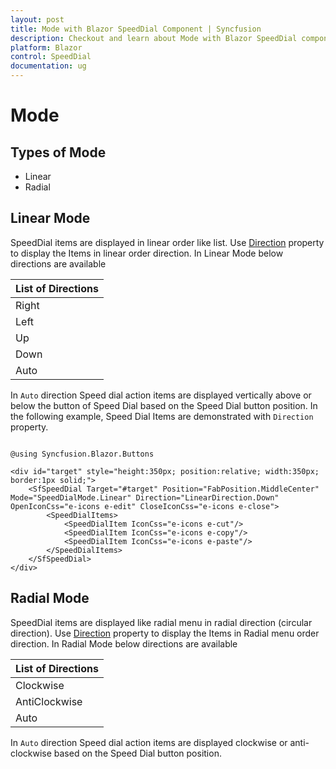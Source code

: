 ```yaml
---
layout: post
title: Mode with Blazor SpeedDial Component | Syncfusion
description: Checkout and learn about Mode with Blazor SpeedDial component in Blazor Server App and Blazor WebAssembly App.
platform: Blazor
control: SpeedDial
documentation: ug
---
```


# Mode

## Types of Mode
* Linear
* Radial

## Linear Mode

SpeedDial items are displayed in linear order like list. Use [Direction]() property to display the Items in linear order direction. In Linear Mode below directions are available

| List of Directions | 
|--|
| Right | 
| Left | 
| Up | 
| Down | 
| Auto |

In `Auto` direction Speed dial action items are displayed vertically above or below the button of Speed Dial based on the Speed Dial button position. In the following example, Speed Dial Items are demonstrated with `Direction` property.

```cshtml

@using Syncfusion.Blazor.Buttons

<div id="target" style="height:350px; position:relative; width:350px; border:1px solid;">
    <SfSpeedDial Target="#target" Position="FabPosition.MiddleCenter" Mode="SpeedDialMode.Linear" Direction="LinearDirection.Down" OpenIconCss="e-icons e-edit" CloseIconCss="e-icons e-close">
        <SpeedDialItems>
            <SpeedDialItem IconCss="e-icons e-cut"/>
            <SpeedDialItem IconCss="e-icons e-copy"/>
            <SpeedDialItem IconCss="e-icons e-paste"/>
        </SpeedDialItems>
    </SfSpeedDial>
</div>

```

## Radial Mode

SpeedDial items are displayed like radial menu in radial direction (circular direction). Use [Direction]() property to display the Items in Radial menu order direction. In Radial Mode below directions are available

| List of Directions | 
|--|
| Clockwise | 
| AntiClockwise |  
| Auto |

In `Auto` direction Speed dial action items are displayed clockwise or anti-clockwise based on the Speed Dial button position.
